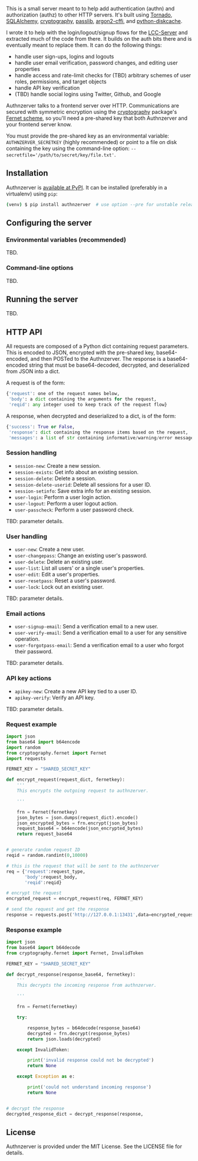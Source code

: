 This is a small server meant to to help add authentication (authn) and
authorization (authz) to other HTTP servers. It's built using
[Tornado](http://www.tornadoweb.org), [SQLAlchemy](https://www.sqlalchemy.org/),
[cryptography](https://cryptography.io),
[passlib](https://passlib.readthedocs.io/en/stable/),
[argon2-cffi](https://argon2-cffi.readthedocs.io/en/stable/), and
[python-diskcache](http://www.grantjenks.com/docs/diskcache/).

I wrote it to help with the login/logout/signup flows for the
[LCC-Server](https://github.com/waqasbhatti) and extracted much of the code from
there. It builds on the auth bits there and is eventually meant to replace
them. It can do the following things:

- handle user sign-ups, logins and logouts
- handle user email verification, password changes, and editing user properties
- handle access and rate-limit checks for (TBD) arbitrary schemes of user roles,
  permissions, and target objects
- handle API key verification
- (TBD) handle social logins using Twitter, Github, and Google

Authnzerver talks to a frontend server over HTTP. Communications are secured
with symmetric encryption using the [cryptography](https://cryptography.io)
package's [Fernet scheme](https://cryptography.io/en/latest/fernet/), so you'll
need a pre-shared key that both Authnzerver and your frontend server know.

You must provide the pre-shared key as an environmental variable:
`AUTHNZERVER_SECRETKEY` (highly recommended) or point to a file on disk
containing the key using the command-line option:
`--secretfile='/path/to/secret/key/file.txt'`.


## Installation

Authnzerver is [available at PyPI](https://pypi.org/project/authnzerver/). It
can be installed (preferably in a virtualenv) using `pip`:

```bash
(venv) $ pip install authnzerver  # use option --pre for unstable releases
```


## Configuring the server


### Environmental variables (recommended)

TBD.


### Command-line options

TBD.


## Running the server

TBD.


## HTTP API

All requests are composed of a Python dict containing request parameters. This
is encoded to JSON, encrypted with the pre-shared key, base64-encoded, and then
POSTed to the Authnzerver. The response is a base64-encoded string that must be
base64-decoded, decrypted, and deserialized from JSON into a dict.

A request is of the form:

```python
{'request': one of the request names below,
 'body': a dict containing the arguments for the request,
 'reqid': any integer used to keep track of the request flow}
```

A response, when decrypted and deserialized to a dict, is of the form:

```python
{'success': True or False,
 'response': dict containing the response items based on the request,
 'messages': a list of str containing informative/warning/error messages}
```


### Session handling

- `session-new`: Create a new session.
- `session-exists`: Get info about an existing session.
- `session-delete`: Delete a session.
- `session-delete-userid`: Delete all sessions for a user ID.
- `session-setinfo`: Save extra info for an existing session.
- `user-login`: Perform a user login action.
- `user-logout`: Perform a user logout action.
- `user-passcheck`: Perform a user password check.

TBD: parameter details.


### User handling

- `user-new`: Create a new user.
- `user-changepass`: Change an existing user's password.
- `user-delete`: Delete an existing user.
- `user-list`: List all users' or a single user's properties.
- `user-edit`: Edit a user's properties.
- `user-resetpass`: Reset a user's password.
- `user-lock`: Lock out an existing user.

TBD: parameter details.


### Email actions

- `user-signup-email`: Send a verification email to a new user.
- `user-verify-email`: Send a verification email to a user for any sensitive
  operation.
- `user-forgotpass-email`: Send a verification email to a user who forgot their
  password.

TBD: parameter details.


### API key actions

- `apikey-new`: Create a new API key tied to a user ID.
- `apikey-verify`: Verify an API key.

TBD: parameter details.


### Request example

```python
import json
from base64 import b64encode
import random
from cryptography.fernet import Fernet
import requests

FERNET_KEY = "SHARED_SECRET_KEY"

def encrypt_request(request_dict, fernetkey):
    '''
    This encrypts the outgoing request to authnzerver.

    '''

    frn = Fernet(fernetkey)
    json_bytes = json.dumps(request_dict).encode()
    json_encrypted_bytes = frn.encrypt(json_bytes)
    request_base64 = b64encode(json_encrypted_bytes)
    return request_base64


# generate random request ID
reqid = random.randint(0,10000)

# this is the request that will be sent to the authnzerver
req = {'request':request_type,
       'body':request_body,
       'reqid':reqid}

# encrypt the request
encrypted_request = encrypt_request(req, FERNET_KEY)

# send the request and get the response
response = requests.post('http://127.0.0.1:13431',data=encrypted_request)
```


### Response example

```python
import json
from base64 import b64decode
from cryptography.fernet import Fernet, InvalidToken

FERNET_KEY = "SHARED_SECRET_KEY"

def decrypt_response(response_base64, fernetkey):
    '''
    This decrypts the incoming response from authnzerver.

    '''

    frn = Fernet(fernetkey)

    try:

        response_bytes = b64decode(response_base64)
        decrypted = frn.decrypt(response_bytes)
        return json.loads(decrypted)

    except InvalidToken:

        print('invalid response could not be decrypted')
        return None

    except Exception as e:

        print('could not understand incoming response')
        return None


# decrypt the response
decrypted_response_dict = decrypt_response(response,
```


## License

Authnzerver is provided under the MIT License. See the LICENSE file for details.
